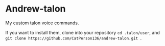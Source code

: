 # Andrew-talon
My custom talon voice commands.

If you want to install them, clone into your repository `cd .talon/user`, and `git clone https://github.com/CatPerson136/andrew-talon.git `.

